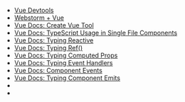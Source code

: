 - [Vue Devtools](https://devtools.vuejs.org/)
- [Webstorm + Vue](https://www.jetbrains.com/help/webstorm/vue-js.html)
- [Vue Docs: Create Vue Tool](https://vuejs.org/guide/quick-start.html#with-build-tools)
- [Vue Docs: TypeScript Usage in Single File Components](https://vuejs.org/guide/typescript/overview.html#usage-in-single-file-components)
- [Vue Docs: Typing Reactive](https://vuejs.org/guide/typescript/composition-api.html#typing-reactive)
- [Vue Docs: Typing Ref()](https://vuejs.org/guide/typescript/composition-api.html#typing-ref)
- [Vue Docs: Typing Computed Props](https://vuejs.org/guide/typescript/composition-api.html#typing-computed)
- [Vue Docs: Typing Event Handlers](https://vuejs.org/guide/typescript/composition-api.html#typing-event-handlers)
- [Vue Docs: Component Events](https://vuejs.org/guide/components/events.html)
- [Vue Docs: Typing Component Emits](https://vuejs.org/guide/typescript/composition-api.html#typing-component-emits)
- []()
- []()
